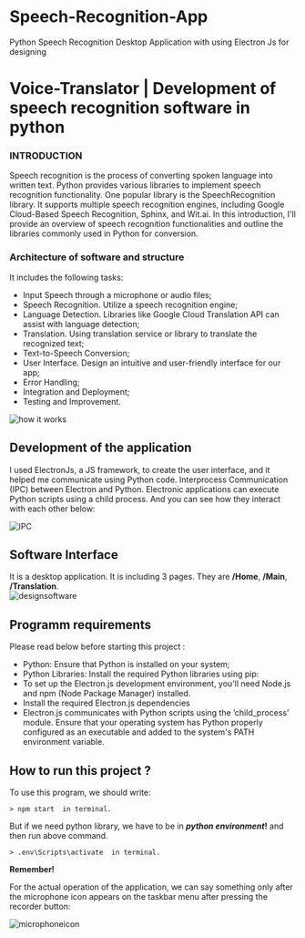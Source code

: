# Speech-Recognition-App
Python Speech Recognition Desktop Application with using Electron Js for designing

# Voice-Translator | Development of speech recognition software in python
### INTRODUCTION
Speech recognition is the process of converting spoken language into written text. Python provides various libraries to implement speech recognition functionality. One popular library is the SpeechRecognition library. It supports multiple speech recognition engines, including Google Cloud-Based Speech Recognition, Sphinx, and Wit.ai. In this introduction, I'll provide an overview of speech recognition functionalities and outline the libraries commonly used in Python for conversion.


### Architecture of software and structure
It includes the following tasks:
- Input Speech through a microphone or audio files;
- Speech Recognition. Utilize a speech recognition engine;
- Language Detection. Libraries like Google Cloud Translation API can assist with language detection;
- Translation. Using translation service or library to translate the recognized text;
- Text-to-Speech Conversion;
- User Interface. Design an intuitive and user-friendly interface for our app;
- Error Handling;
- Integration and Deployment;
- Testing and Improvement.
  
![how it works](https://github.com/GornizolCoder-GC/LIVE-Translator/assets/82934751/3633e343-2d9c-4249-9fff-d4dc2b58bfaa)


## Development of the application

I used ElectronJs, a JS framework, to create the user interface, and it helped me communicate using Python code. Interprocess Communication (IPC) between Electron and Python. Electronic applications can execute Python scripts using a child process. And you can see how they interact with each other below:

![IPC](https://github.com/GornizolCoder-GC/LIVE-Translator/assets/82934751/1da3bbed-0c5c-4fb1-9c6a-b8f3a1af8617)


## Software Interface

It is a desktop application. It is including 3 pages. They are **/Home**,  **/Main**,  **/Translation**.  
![designsoftware](https://github.com/GornizolCoder-GC/LIVE-Translator/assets/82934751/8a9381b6-31e7-4136-9c83-9db32a1fb8b9)

## Programm requirements

Please read below before starting this project :
- Python: Ensure that Python is installed on your system;
- Python Libraries: Install the required Python libraries using pip:
- To set up the Electron.js development environment, you'll need Node.js and npm (Node Package Manager) installed.
- Install the required Electron.js dependencies 	
- Electron.js communicates with Python scripts using the ’child_process’ module. Ensure that your operating system has Python properly configured as an executable and added to the system's PATH environment variable. 

## How to run this project ?

To use this program, we should write:
```terminal
> npm start  in terminal.
```
But if we need python library, we have to be in **_python environment_!** and then run above command.

```terminal
> .env\Scripts\activate  in terminal.
```

**Remember!**

For the actual operation of the application, we can say something only after the microphone icon appears on the taskbar menu after pressing the recorder button:

![microphoneicon](https://github.com/GornizolCoder-GC/LIVE-Translator/assets/82934751/3bfb138c-bbb3-49e3-b6e6-af76f6b366d6)


